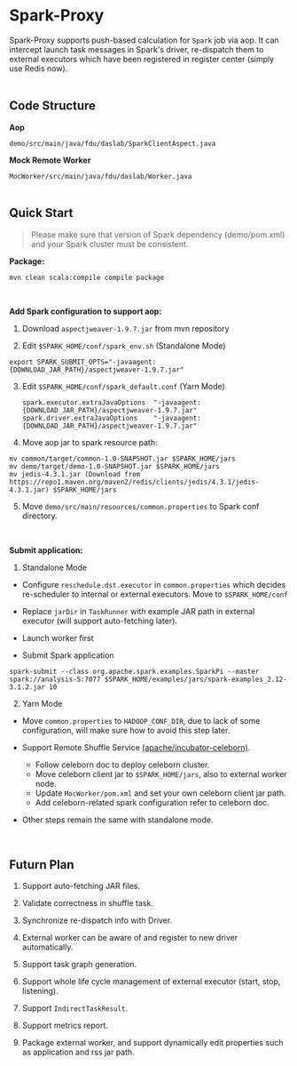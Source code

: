 # Spark-Proxy
Spark-Proxy supports push-based calculation for `Spark` job via aop. It can intercept launch task messages in Spark's driver, re-dispatch them to external executors which have been registered in register center (simply use Redis now).
<br><br>

## Code Structure

**Aop**

`demo/src/main/java/fdu/daslab/SparkClientAspect.java`

**Mock Remote Worker**

`MocWorker/src/main/java/fdu/daslab/Worker.java`
<br><br>

## Quick Start

> Please make sure that version of Spark dependency (demo/pom.xml) and your Spark cluster must be consistent.

**Package:**

```shell
mvn clean scala:compile compile package
```
<br>

**Add Spark configuration to support aop:**

1. Download `aspectjweaver-1.9.7.jar` from mvn repository

2. Edit `$SPARK_HOME/conf/spark_env.sh` (Standalone Mode)

  ```shell
  export SPARK_SUBMIT_OPTS="-javaagent:{DOWNLOAD_JAR_PATH}/aspectjweaver-1.9.7.jar"
  ```

3. Edit `$SPARK_HOME/conf/spark_default.conf` (Yarn Mode)

   ```shell
   spark.executor.extraJavaOptions  "-javaagent:{DOWNLOAD_JAR_PATH}/aspectjweaver-1.9.7.jar"
   spark.driver.extraJavaOptions    "-javaagent:{DOWNLOAD_JAR_PATH}/aspectjweaver-1.9.7.jar"
   ```

4. Move aop jar to spark resource path:

  ```shell
  mv common/target/common-1.0-SNAPSHOT.jar $SPARK_HOME/jars
  mv demo/target/demo-1.0-SNAPSHOT.jar $SPARK_HOME/jars
  mv jedis-4.3.1.jar (Download from https://repo1.maven.org/maven2/redis/clients/jedis/4.3.1/jedis-4.3.1.jar) $SPARK_HOME/jars
  ```

5. Move `demo/src/main/resources/common.properties` to Spark conf directory. 

<br>

**Submit application:**

1. Standalone Mode

  - Configure `reschedule.dst.executor` in `common.properties` which decides re-scheduler to internal or external executors. Move to `$SPARK_HOME/conf`

  - Replace `jarDir` in `TaskRunner` with example JAR path in external executor (will support auto-fetching later).

  - Launch worker first

  - Submit Spark application

  ```shell
  spark-submit --class org.apache.spark.examples.SparkPi --master spark://analysis-5:7077 $SPARK_HOME/examples/jars/spark-examples_2.12-3.1.2.jar 10
  ```

2. Yarn Mode
   
  - Move `common.properties` to `HADOOP_CONF_DIR`, due to lack of some configuration, will make sure how to avoid this step later. 

  - Support Remote Shuffle Service [(apache/incubator-celeborn)](https://github.com/apache/incubator-celeborn).
    - Follow celeborn doc to deploy celeborn cluster.
    - Move celeborn client jar to `$SPARK_HOME/jars`, also to external worker node.
    - Update `MocWorker/pom.xml` and set your own celeborn client jar path.
    - Add celeborn-related spark configuration refer to celeborn doc. 

  - Other steps remain the same with standalone mode.
    
<br>

## Futurn Plan

1. Support auto-fetching JAR files. 

2. Validate correctness in shuffle task.

3. Synchronize re-dispatch info with Driver.

4. External worker can be aware of and register to new driver automatically. 

5. Support task graph generation.

6. Support whole life cycle management of external executor (start, stop, listening).

7. Support `IndirectTaskResult`.

8. Support metrics report.

9. Package external worker, and support dynamically edit properties such as application and rss jar path. 

    
